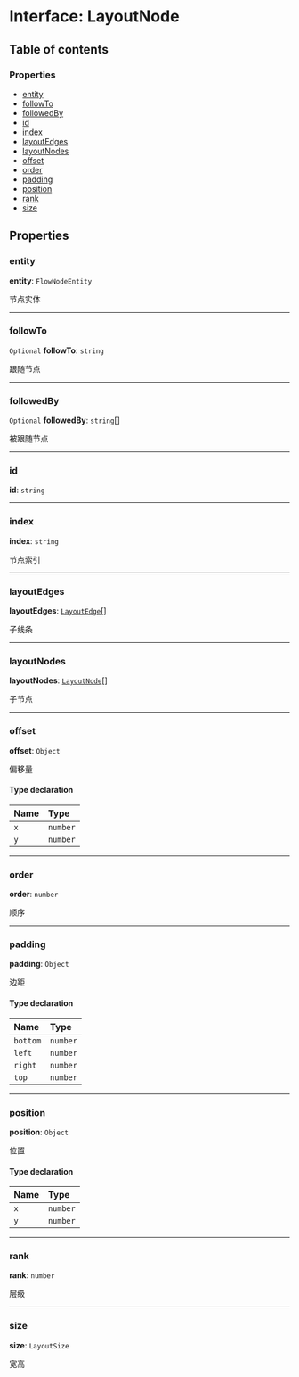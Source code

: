 # Interface: LayoutNode

## Table of contents

### Properties

* [entity](/en/auto-docs/free-auto-layout-plugin/interfaces/LayoutNode.md#entity)
* [followTo](/en/auto-docs/free-auto-layout-plugin/interfaces/LayoutNode.md#followto)
* [followedBy](/en/auto-docs/free-auto-layout-plugin/interfaces/LayoutNode.md#followedby)
* [id](/en/auto-docs/free-auto-layout-plugin/interfaces/LayoutNode.md#id)
* [index](/en/auto-docs/free-auto-layout-plugin/interfaces/LayoutNode.md#index)
* [layoutEdges](/en/auto-docs/free-auto-layout-plugin/interfaces/LayoutNode.md#layoutedges)
* [layoutNodes](/en/auto-docs/free-auto-layout-plugin/interfaces/LayoutNode.md#layoutnodes)
* [offset](/en/auto-docs/free-auto-layout-plugin/interfaces/LayoutNode.md#offset)
* [order](/en/auto-docs/free-auto-layout-plugin/interfaces/LayoutNode.md#order)
* [padding](/en/auto-docs/free-auto-layout-plugin/interfaces/LayoutNode.md#padding)
* [position](/en/auto-docs/free-auto-layout-plugin/interfaces/LayoutNode.md#position)
* [rank](/en/auto-docs/free-auto-layout-plugin/interfaces/LayoutNode.md#rank)
* [size](/en/auto-docs/free-auto-layout-plugin/interfaces/LayoutNode.md#size)

## Properties

### entity

**entity**: `FlowNodeEntity`

节点实体

***

### followTo

`Optional` **followTo**: `string`

跟随节点

***

### followedBy

`Optional` **followedBy**: `string`\[]

被跟随节点

***

### id

**id**: `string`

***

### index

**index**: `string`

节点索引

***

### layoutEdges

**layoutEdges**: [`LayoutEdge`](/en/auto-docs/free-auto-layout-plugin/interfaces/LayoutEdge.md)\[]

子线条

***

### layoutNodes

**layoutNodes**: [`LayoutNode`](/en/auto-docs/free-auto-layout-plugin/interfaces/LayoutNode.md)\[]

子节点

***

### offset

**offset**: `Object`

偏移量

#### Type declaration

| Name | Type |
| :------ | :------ |
| `x` | `number` |
| `y` | `number` |

***

### order

**order**: `number`

顺序

***

### padding

**padding**: `Object`

边距

#### Type declaration

| Name | Type |
| :------ | :------ |
| `bottom` | `number` |
| `left` | `number` |
| `right` | `number` |
| `top` | `number` |

***

### position

**position**: `Object`

位置

#### Type declaration

| Name | Type |
| :------ | :------ |
| `x` | `number` |
| `y` | `number` |

***

### rank

**rank**: `number`

层级

***

### size

**size**: `LayoutSize`

宽高
